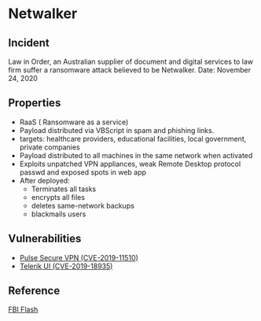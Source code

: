 # Netwalker

## Incident
Law in Order, an Australian supplier of document and digital services to law firm suffer a ransomware attack believed to be Netwalker.
Date: November 24, 2020

## Properties

- RaaS ( Ransomware as a service)
- Payload distributed via VBScript in spam and phishing links. 
- targets: healthcare providers, educational facilities, local government, private companies
- Payload distributed to all machines in the same network when activated
- Exploits unpatched VPN appliances, weak Remote Desktop protocol passwd and exposed spots in web app
- After deployed: 
  - Terminates all tasks 
  - encrypts all files
  - deletes same-network backups
  - blackmails users

## Vulnerabilities
- [Pulse Secure VPN (CVE-2019-11510)](https://www.exploit-db.com/exploits/47297)
- [Telerik UI (CVE-2019-18935)](https://labs.bishopfox.com/tech-blog/cve-2019-18935-remote-code-execution-in-telerik-ui#CVE-2017-11317)

## Reference

[FBI Flash](https://www.aha.org/system/files/media/file/2020/08/FLASH-MI-000130-MW.pdf)

